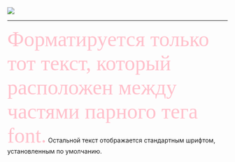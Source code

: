 <gif align="center"> 
  <img src="https://media3.giphy.com/media/ihkiOFNsjcVVTgQHLe/giphy.gif?cid=ecf05e47yrm0r02nk193ekbiaww2cqabl515isyqb9rng6bk&rid=giphy.gif&ct=g" />
</gif>

---

<tex>
<font size="7" color="#ffc0cb" face="Times New Roman">Форматируется только тот текст, который расположен между частями парного тега font.</font>
Остальной текст отображается стандартным шрифтом, установленным по умолчанию.
</tex>
